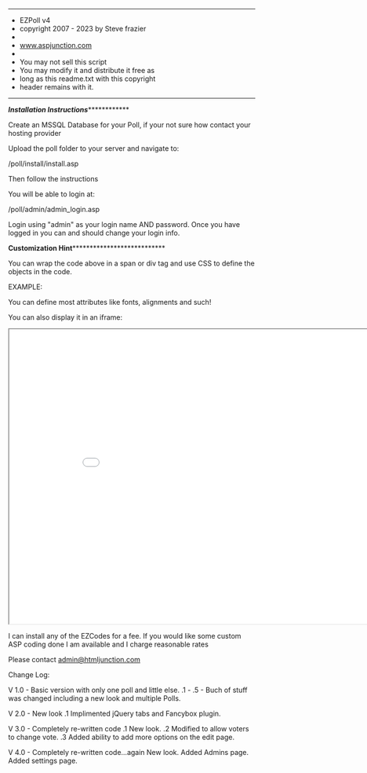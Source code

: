 **************************************
* EZPoll v4 
* copyright 2007 - 2023 by Steve frazier                     
*                            
* www.aspjunction.com                               
*                                                   
* You may not sell this script                      
* You may modify it and distribute it free as       
* long as this readme.txt with this copyright       
* header remains with it.                           
**************************************


*******************Installation Instructions*******************************

Create an MSSQL Database for your Poll, if your not sure how contact your hosting provider

Upload the poll folder to your server and navigate to:

/poll/install/install.asp

Then follow the instructions

You will be able to login at:

/poll/admin/admin_login.asp

Login using "admin" as your login name AND password. 
Once you have logged in you can and should change your login info.
	
<!-- #include virtual="/poll/poll.asp"-->
		 
************Customization Hint***************************************

You can wrap the code above in a span or div tag and use CSS to define the objects in the code.

  EXAMPLE:
	
<div id="poll_wrapper">
  <!-- #include virtual="/poll/poll.asp"-->
</div>

<style type="text/css">
  @media screen and (min-width: 980px) {
    div#main {margin-left: -310px;}
    #poll_wrapper {font-size:12px;color:#BBBBBB;}
  }
  @media screen and (max-width: 980px) {
    div#main {margin-left: -100px;}
    #poll_wrapper {width:750px;font-size:12px;color:#BBBBBB;}
  }
  #poll_wrapper a {color:#AAAAAA;}
	#poll_wrapper a.button {color:#FFFFFF}
</style>

You can define most attributes like fonts, alignments and such!

You can also display it in an iframe:

<iframe src="/poll/demo.asp" height="600" width="900"></iframe>
		
I can install any of the EZCodes for a fee.
If you would like some custom ASP coding done I am available and I charge reasonable rates

Please contact admin@htmljunction.com


Change Log:

V 1.0 - Basic version with only one poll and little else.
        .1 - .5 - Buch of stuff was changed including a new look and multiple Polls.
	
V 2.0 - New look
        .1 Implimented jQuery tabs and Fancybox plugin.
				
V 3.0 - Completely re-written code
        .1 New look.
				.2 Modified to allow voters to change vote.
				.3 Added ability to add more options on the edit page.

V 4.0 - Completely re-written code...again
        New look.
		Added Admins page.
		Added settings page. 
